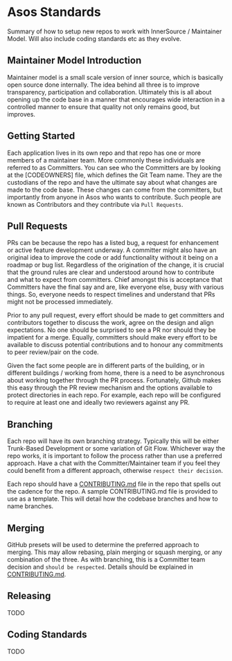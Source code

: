 # Asos Standards
Summary of how to setup new repos to work with InnerSource / Maintainer Model. Will also include coding standards etc as they evolve.

## Maintainer Model Introduction
Maintainer model is a small scale version of inner source, which is basically open source done internally. The idea behind all three is to improve transparency, participation and collaboration. Ultimately this is all about opening up the code base in a manner that encourages wide interaction in a controlled manner to ensure that quality not only remains good, but improves.

## Getting Started
Each application lives in its own repo and that repo has one or more members of a maintainer team. More commonly these individuals are referred to as Committers. You can see who the Committers are by looking at the [CODEOWNERS] file, which defines the Git Team name. They are the custodians of the repo and have the ultimate say about what changes are made to the code base.  These changes can come from the committers, but importantly from anyone in Asos who wants to contribute. Such people are known as Contributors and they contribute via `Pull Requests`.

## Pull Requests
PRs can be because the repo has a listed bug, a request for enhancement or active feature development underway. A committer might also have an original idea to improve the code or add functionality without it being on a roadmap or bug list. Regardless of the origination of the change, it is crucial that the ground rules are clear and understood around how to contribute and what to expect from committers. Chief amongst this is acceptance that Committers have the final say and are, like everyone else, busy with various things. So, everyone needs to respect timelines and understand that PRs might not be processed immediately.

Prior to any pull request, every effort should be made to get committers and contributors together to discuss the work, agree on the design and align expectations. No one should be surprised to see a PR nor should they be impatient for a merge. Equally, committers should make every effort to be available to discuss potential contributions and to honour any commitments to peer review/pair on the code.

Given the fact some people are in different parts of the building, or in different buildings / working from home, there is a need to be asynchronous about working together through the PR process. Fortunately, Github makes this easy through the PR review mechanism and the options available to protect directories in each repo. For example, each repo will be configured to require at least one and ideally two reviewers against any PR.

## Branching
Each repo will have its own branching strategy. Typically this will be either Trunk-Based Development or some variation of Git Flow. Whichever way the repo works, it is important to follow the process rather than use a preferred approach. Have a chat with the Committer/Maintainer team if you feel they could benefit from a different approach, otherwise `respect their decision`. 

Each repo should have a [CONTRIBUTING.md](CONTRIBUTING.md) file in the repo that spells out the cadence for the repo. A sample CONTRIBUTING.md file is provided to use as a template. This will detail how the codebase branches and how to name branches.

## Merging
GitHub presets will be used to determine the preferred approach to merging. This may allow rebasing, plain merging or squash merging, or any combination of the three. As with branching, this is a Committer team decision and `should be respected`. Details should be explained in [CONTRIBUTING.md](CONTRIBUTING.md). 


## Releasing
TODO

## Coding Standards
TODO

